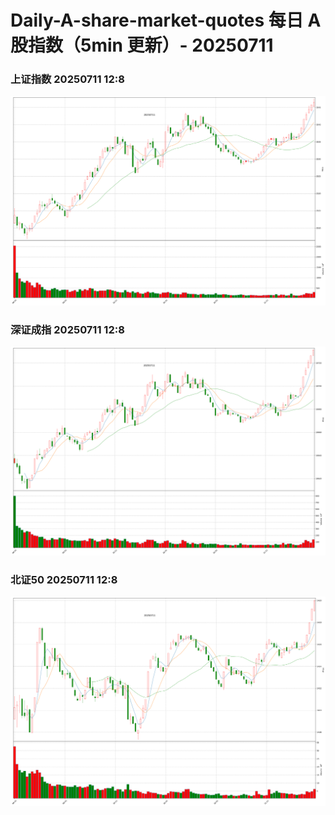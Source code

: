 
# Daily-A-share-market-quotes 每日 A 股指数（5min 更新）- 20250711

### 上证指数 20250711 12:8
![](./fig/2025/7/20250711-sh000001.png)

### 深证成指 20250711 12:8
![](./fig/2025/7/20250711-sz399001.png)

### 北证50 20250711 12:8
![](./fig/2025/7/20250711-bj899050.png)
